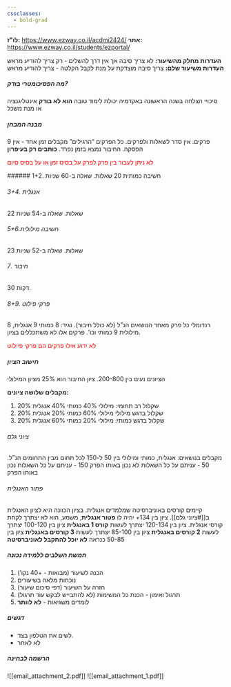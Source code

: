 ```yaml
---
cssclasses:
  - bold-grad
---
```

**לו"ז:** https://www.ezway.co.il/acdmi2424/
**אתר:** https://www.ezway.co.il/students/ezportal/

**העדרות מחלק מהשיעור:** לא צריך סיבה אך אין דרך להשלים - רק צריך להודיע מראש
**העדרות משיעור שלם:** צריך סיבה מוצדקת על מנת לקבל הקלטה - צריך להודיע מראש
##### מה הפסיכומטרי בודק?
סיכויי הצלחה בשנה הראשונה באקדמיה
יכולת לימוד טובה
**הוא לא בודק** אינטליגנציה או מנת משכל
##### מבנה המבחן
9 פרקים.
אין סדר לשאלות ולפרקים.
כל הפרקים “הרגילים” מקבלים זמן אחד - אין הפסקה.
החיבור נמצא בזמן נפרד.
**כותבים רק בעיפרון**
<p align=”right”><font color="red">לא ניתן לעבור בין פרק לפרק על בסיס זמן או על בסיס סיום</font></p>
###### 1+2. חשיבה כמותית
20 שאלות.
שאלה ב-60 שניות

###### 3+4. אנגלית
22 שאלות.
שאלה ב-54 שניות

###### 5+6.חשיבה מילולית
23 שאלות.
שאלה ב-52 שניות

###### 7. חיבור
30 דקות.

###### 8+9. פרקי פילוט
רנדומלי כל פרק מאחד הנושאים הנ”ל (לא כולל חיבור).
נגיד: 8 כמותי 9 אנגלית, 8 מילולית 9 כמותי וכו’.
פרקים אלו לא משתכללים בציון.
<p align=”right”><font color="red">לא ידוע אילו פרקים הם פרקי פיילוט</font></p>

##### חישוב הציון
הציונים נעים בין 200-800.
ציון החיבור הוא 25% מציון המילולי

**מקבלים שלושה ציונים:**
1. שקלול רב תחומי:
מילולי 40%
כמותי 40%
אנגלית 20%
2. שקלול בדגש מילולי
מילולי 60%
כמותי 20%
אנגלית 20%
3. שקלול בדגש כמותי:
מילולי 20%
כמותי 60%
אנגלית 20%

###### ציוני גלם
מקבלים בנושאים: אנגלית, כמותי ומילולי
בין 50 ל-150 לכל תחום מבין התחומים הנ”ל.
50 - עניתם על כל השאלות לא נכון באותו הפרק
150 - עניתם על כל השאלות נכון באותו הפרק

###### פתור האנגלית
קיימים קורסים באוניברסיטה שמלמדים אנגלית.
בציון הכוונה היא לציון האנגלית ב[[#ציוני גלם]].
ציון בין 134+      יהיה לו **פטור אנגלית**, משמע, הוא לא יצתרך לקחת קורסי אנגלית.
ציון בין 120-134 יצתרך לעשות **קורס 1 באנגלית**
ציון בין 100-120 יצתרך לעשות **2 קורסים באנגלית**
ציון בין 85-100   יצתרך לעשות **3 קורסים באנגלית**
ציון בין 50-85     כנראה **לא יוכל להתקבל לאוניברסיטה**

##### חמשת השלבים ללמידה נכונה
1. הכנה לשיעור (מבואות - +40 נקו’)
2. נוכחות מלאה בשיעורים
3. חזרה על השיעור (דפי סיכום שיעור)
4. תרגול ואימון - הכנת כל המשימות (לא להתבייש לבקש עוד תרגול)
5. לומדים משגיאות - **לא לוותר**
##### דגשים
* לשים את הטלפון בצד.
* לא לאחר
##### הרשמה לבחינה
![[email_attachment_2.pdf]]
![[email_attachment_1.pdf]]